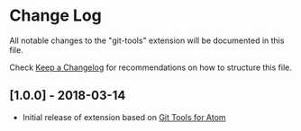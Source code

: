 # Change Log
All notable changes to the "git-tools" extension will be documented in this file.

Check [Keep a Changelog](http://keepachangelog.com/) for recommendations on how to structure this file.

## [1.0.0] - 2018-03-14
- Initial release of extension based on [Git Tools for Atom](https://github.com/ankalus/git-tools)